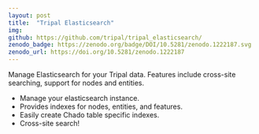 ```yaml
---
layout: post
title:  "Tripal Elasticsearch"
img: 
github: https://github.com/tripal/tripal_elasticsearch/
zenodo_badge: https://zenodo.org/badge/DOI/10.5281/zenodo.1222187.svg
zenodo_url: https://doi.org/10.5281/zenodo.1222187
---
```


Manage Elasticsearch for your Tripal data.  Features include cross-site searching, support for nodes and entities.


* Manage your elasticsearch instance.
* Provides indexes for nodes, entities, and features. 
* Easily create Chado table specific indexes.
* Cross-site search!